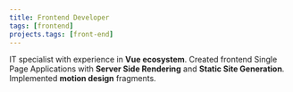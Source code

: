 ```yaml
---
title: Frontend Developer
tags: [frontend]
projects.tags: [front-end]
---
```


IT specialist with experience in **Vue ecosystem**. Created frontend Single Page Applications with **Server Side Rendering** and **Static Site Generation**. Implemented **motion design** fragments.